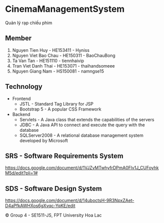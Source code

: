 # CinemaManagementSystem
Quản lý rạp chiếu phim 

## Member
1. Nguyen Tien Huy - 	HE153411 - Hyniss
2. Nguyen Viet Bao Chau - HE150311 - BaoChauBong
3. Ta Van Tan - HE151110 - tiennhaivip
4. Tran Viet Danh Thai - HE153071 - thaihandsomeee
5. Nguyen Giang Nam - HS150081 - namngse15

## Technology
- Frontend
  - JSTL - Standard Tag Library for JSP
  - Bootstrap 5 - A popular CSS Framework
- Backend
  - Servlets - A Java class that extends the capabilities of the servers
  - JDBC - A Java API to connect and execute the query with the database
  - SQLServer2008 - A relational database management system developed by Microsoft

## SRS - Software Requirements System
https://docs.google.com/document/d/1VJZvMTwhyfrDPmA0Flv1J_CUFoyhkM5d/edit?pli=1#

## SDS - Software Design System
https://docs.google.com/document/d/14uboctsH-9R3NpxZAet-D4aPfkAWHXos6gXvqc-YqKE/edit

© Group 4 - SE1511-JS, FPT University Hoa Lac